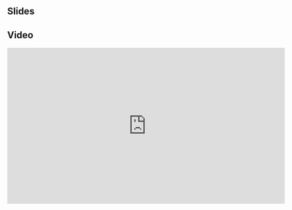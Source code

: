 ## Slides

<script async class="speakerdeck-embed" data-id="fbcf6500b2790130070b6e9d4b85acd4" data-ratio="1.33333333333333" src="//speakerdeck.com/assets/embed.js"></script>

## Video

<iframe width="640" height="360" src="http://www.youtube.com/embed/n8QUki5jhAM?feature=player_detailpage" frameborder="0" allowfullscreen></iframe>
